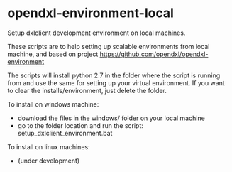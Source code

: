 # opendxl-environment-local
Setup dxlclient development environment on local machines. 

These scripts are to help setting up scalable environments from local machine, and based on project https://github.com/opendxl/opendxl-environment

The scripts will install python 2.7 in the folder where the script is running from and use the same for setting up your virtual environment. If you want to clear the installs/environment, just delete the folder.

To install on windows machine: 
- download the files in the windows/ folder on your local machine
- go to the folder location and run the script: setup_dxlclient_environment.bat


To install on linux machines: 
- (under development)

